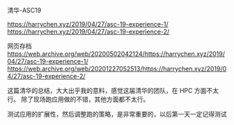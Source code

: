 清华-ASC19

https://harrychen.xyz/2019/04/27/asc-19-experience-1/
https://harrychen.xyz/2019/04/27/asc-19-experience-2/

网页存档
https://web.archive.org/web/20200502042124/https://harrychen.xyz/2019/04/27/asc-19-experience-1/
https://web.archive.org/web/20201227052513/https://harrychen.xyz/2019/04/27/asc-19-experience-2/


这篇清华的总结，大大出乎我的意料，感觉这届清华的团队，在 HPC 方面不太行。
除了现场跑应用做的不错，其他方面都不太行。

测试应用的扩展性，然后调整跑的策略，是非常重要的，以后第一天一定记得测试
